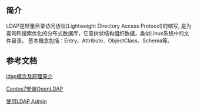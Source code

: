 ## 简介
LDAP是轻量目录访问协议(Lightweight Directory Access Protocol)的缩写, 是为查询和搜索优化的分布式数据库，它呈树状结构组织数据，类似Linux系统中的文件目录。
基本概念包括：Entry、Attribute、ObjectClass、Schema等。

## 参考文档
[ldap概念及原理简介](https://segmentfault.com/a/1190000002607140)

[Centos7安装OpenLDAP](https://www.cnblogs.com/zhaijunming5/p/9522756.html)

[使用LDAP Admin](https://cloud.tencent.com/developer/article/1380076)
